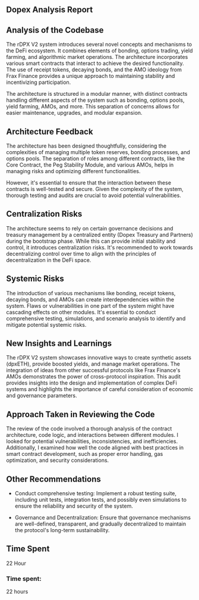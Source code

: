    ## Dopex Analysis Report 

## Analysis of the Codebase
The rDPX V2 system introduces several novel concepts and mechanisms to the DeFi ecosystem. It combines elements of bonding, options trading, yield farming, and algorithmic market operations. The architecture incorporates various smart contracts that interact to achieve the desired functionality. The use of receipt tokens, decaying bonds, and the AMO ideology from Frax Finance provides a unique approach to maintaining stability and incentivizing participation.

The architecture is structured in a modular manner, with distinct contracts handling different aspects of the system such as bonding, options pools, yield farming, AMOs, and more. This separation of concerns allows for easier maintenance, upgrades, and modular expansion.

## Architecture Feedback
The architecture has been designed thoughtfully, considering the complexities of managing multiple token reserves, bonding processes, and options pools. The separation of roles among different contracts, like the Core Contract, the Peg Stability Module, and various AMOs, helps in managing risks and optimizing different functionalities.

However, it's essential to ensure that the interaction between these contracts is well-tested and secure. Given the complexity of the system, thorough testing and audits are crucial to avoid potential vulnerabilities.

## Centralization Risks
The architecture seems to rely on certain governance decisions and treasury management by a centralized entity (Dopex Treasury and Partners) during the bootstrap phase. While this can provide initial stability and control, it introduces centralization risks. It's recommended to work towards decentralizing control over time to align with the principles of decentralization in the DeFi space.

## Systemic Risks
The introduction of various mechanisms like bonding, receipt tokens, decaying bonds, and AMOs can create interdependencies within the system. Flaws or vulnerabilities in one part of the system might have cascading effects on other modules. It's essential to conduct comprehensive testing, simulations, and scenario analysis to identify and mitigate potential systemic risks.

## New Insights and Learnings
The rDPX V2 system showcases innovative ways to create synthetic assets (dpxETH), provide boosted yields, and manage market operations. The integration of ideas from other successful protocols like Frax Finance's AMOs demonstrates the power of cross-protocol inspiration. This audit provides insights into the design and implementation of complex DeFi systems and highlights the importance of careful consideration of economic and governance parameters.

## Approach Taken in Reviewing the Code
The review of the code involved a thorough analysis of the contract architecture, code logic, and interactions between different modules. I looked for potential vulnerabilities, inconsistencies, and inefficiencies. Additionally, I examined how well the code aligned with best practices in smart contract development, such as proper error handling, gas optimization, and security considerations.

## Other Recommendations
- Conduct comprehensive testing: Implement a robust testing suite, including unit tests, integration tests, and possibly even simulations to ensure the reliability and security of the system.



- Governance and Decentralization: Ensure that governance mechanisms are well-defined, transparent, and gradually decentralized to maintain the protocol's long-term sustainability.

## Time Spent

22 Hour

### Time spent:
22 hours